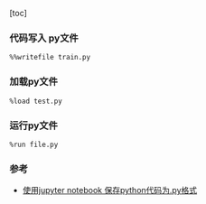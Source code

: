 [toc]

### 代码写入 py文件

```
%%writefile train.py
```

### 加载py文件

```
%load test.py 
```

### 运行py文件

```
%run file.py 
```



### 参考

- [使用jupyter notebook 保存python代码为.py格式](https://blog.csdn.net/lens___/article/details/84373341)